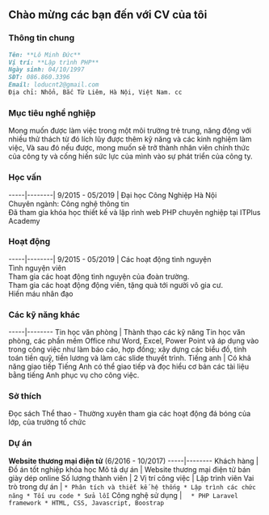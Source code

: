 ## Chào mừng các bạn đến với CV của tôi

### **Thông tin chung**

```markdown
Tên: **Lô Minh Đức**
Vị trí: **Lập trình PHP**
Ngày sinh: 04/10/1997
SĐT: 086.860.3396
Email: loducnt2@gmail.com
Địa chỉ: Nhổn, Bắc Từ Liêm, Hà Nội, Việt Nam. cc
```
### **Mục tiêu nghề nghiệp**

Mong muốn được làm việc trong một môi trường trẻ trung, năng động với nhiều thử thách từ đó lích lũy được thêm kỹ năng và các kinh nghiệm làm việc, Và sau đó nếu được, mong muốn sẽ trở thành nhân viên chính thức của công ty và cống hiến sức lực của mình vào sự phát triển của công ty.

### **Học vấn**
-----|--------|
9/2015 - 05/2019 | Đại học Công Nghiệp Hà Nội  
Chuyên ngành: Công nghệ thông tin  
Đã tham gia khóa học thiết kế và lập rình web PHP chuyên nghiệp tại ITPlus Academy


### **Hoạt động**

-----|--------|
9/2015 - 05/2019 | Các hoạt động tình nguyện  
Tình nguyện viên  
Tham gia các hoạt động tình nguyện của đoàn trường.  
Tham gia các hoạt động động viên, tặng quà tới người vô gia cư.  
Hiến máu nhân đạo


### **Các kỹ năng khác**

-----|--------
Tin học văn phòng | Thành thạo các kỹ năng Tin học văn phòng, các phần mềm Office như Word, Excel, Power Point 					và áp dụng vào trong công việc như làm báo cáo, hợp đồng; xây dựng các biểu đồ, tính 							toán tiền quỹ, tiền lương và làm các slide thuyết trình.
Tiếng anh | Có khả năng giao tiếp Tiếng Anh có thể giao tiếp và đọc hiểu cơ bản các tài liệu bằng tiếng Anh 					phục vụ cho công việc.

### **Sở thích**

Đọc sách
Thể thao - Thường xuyên tham gia các hoạt động đá bóng của lớp, của  trường tổ chức

### **Dự án**
**Website thương mại điện tử**
(6/2016 -  10/2017)
-----|--------
Khách hàng | Đồ án tốt nghiệp khóa học
Mô tả dự án | 	Website thương mại điện tử bán giày dép online
Số lượng thành viên | 2
Vị trí công việc | Lập trình viên
Vai trò trong dự án | ` * Phân tích và thiết kế hệ thống
						* Lập trình các chức năng
						* Tối ưu code
						* Sửa lỗi `
 Công nghệ sử dụng | `  * PHP Laravel framework
						* HTML, CSS, Javascript, Boostrap`



